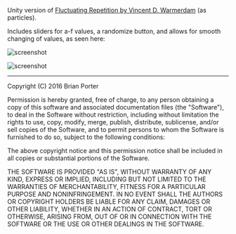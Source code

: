 Unity version of [Fluctuating Repetition by Vincent D. Warmerdam](http://koaning.io/fluctuating-repetition.html) (as particles).

Includes sliders for a-f values, a randomize button, and allows for smooth changing of values, as seen here:

![screenshot](http://i.imgur.com/7w84PNc.gif)

![screenshot](http://i.imgur.com/SQn1C2g.gif)





-------

Copyright (C) 2016 Brian Porter

Permission is hereby granted, free of charge, to any person obtaining a copy of this software and associated documentation files (the "Software"), to deal in the Software without restriction, including without limitation the rights to use, copy, modify, merge, publish, distribute, sublicense, and/or sell copies of the Software, and to permit persons to whom the Software is furnished to do so, subject to the following conditions:

The above copyright notice and this permission notice shall be included in all copies or substantial portions of the Software.

THE SOFTWARE IS PROVIDED "AS IS", WITHOUT WARRANTY OF ANY KIND, EXPRESS OR IMPLIED, INCLUDING BUT NOT LIMITED TO THE WARRANTIES OF MERCHANTABILITY, FITNESS FOR A PARTICULAR PURPOSE AND NONINFRINGEMENT. IN NO EVENT SHALL THE AUTHORS OR COPYRIGHT HOLDERS BE LIABLE FOR ANY CLAIM, DAMAGES OR OTHER LIABILITY, WHETHER IN AN ACTION OF CONTRACT, TORT OR OTHERWISE, ARISING FROM, OUT OF OR IN CONNECTION WITH THE SOFTWARE OR THE USE OR OTHER DEALINGS IN THE SOFTWARE.